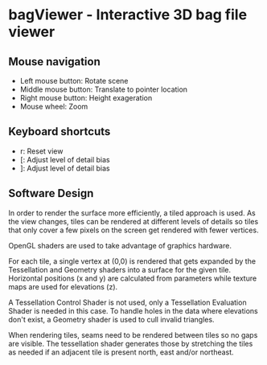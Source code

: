 

bagViewer - Interactive 3D bag file viewer
==========================================

Mouse navigation
----------------

* Left mouse button: Rotate scene
* Middle mouse button: Translate to pointer location
* Right mouse button: Height exageration
* Mouse wheel: Zoom

Keyboard shortcuts
------------------

* r: Reset view
* [: Adjust level of detail bias
* ]: Adjust level of detail bias


Software Design
---------------

In order to render the surface more efficiently, a tiled approach is used. As the view changes, tiles can be rendered at different levels of details so tiles that only cover a few pixels on the screen get rendered with fewer vertices. 

OpenGL shaders are used to take advantage of graphics hardware.

For each tile, a single vertex at (0,0) is rendered that gets expanded by the Tessellation and Geometry shaders into a surface for the given tile. Horizontal positions (x and y) are calculated from parameters while texture maps are used for elevations (z).

A Tessellation Control Shader is not used, only a Tessellation Evaluation Shader is needed in this case. To handle holes in the data where elevations don't exist, a Geometry shader is used to cull invalid triangles.

When rendering tiles, seams need to be rendered between tiles so no gaps are visible. The tessellation shader generates those by stretching the tiles as needed if an adjacent tile is present north, east and/or northeast.

